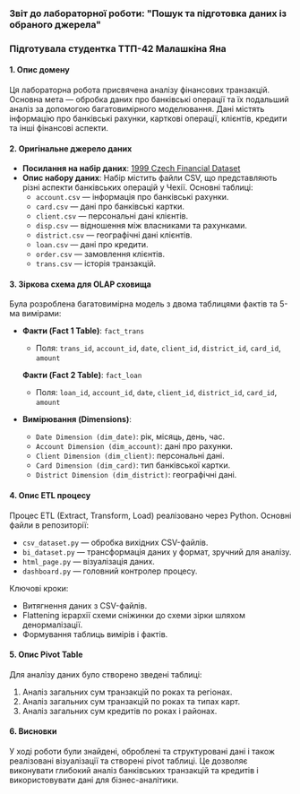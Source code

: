 ### Звіт до лабораторної роботи: "Пошук та підготовка даних із обраного джерела"

### Підготувала студентка ТТП-42 Малашкіна Яна

#### 1. **Опис домену**

Ця лабораторна робота присвячена аналізу фінансових транзакцій. Основна мета — обробка даних про банківські операції та їх подальший аналіз за допомогою багатовимірного моделювання. Дані містять інформацію про банківські рахунки, карткові операції, клієнтів, кредити та інші фінансові аспекти.

#### 2. **Оригінальне джерело даних**

- **Посилання на набір даних**: [1999 Czech Financial Dataset](https://www.kaggle.com/datasets/mariammariamr/1999-czech-financial-dataset)
- **Опис набору даних**: Набір містить файли CSV, що представляють різні аспекти банківських операцій у Чехії. Основні таблиці:
  - `account.csv` — інформація про банківські рахунки.
  - `card.csv` — дані про банківські картки.
  - `client.csv` — персональні дані клієнтів.
  - `disp.csv` — відношення між власниками та рахунками.
  - `district.csv` — географічні дані клієнтів.
  - `loan.csv` — дані про кредити.
  - `order.csv` — замовлення клієнтів.
  - `trans.csv` — історія транзакцій.

#### 3. **Зіркова схема для OLAP сховища**

Була розроблена багатовимірна модель з двома таблицями фактів та 5-ма вимірами:

- **Факти (Fact 1 Table)**: `fact_trans`

  - Поля: `trans_id`, `account_id`, `date`, `client_id`, `district_id`, `card_id`, `amount`
 
  **Факти (Fact 2 Table)**: `fact_loan`

  - Поля: `loan_id`, `account_id`, `date`, `client_id`, `district_id`, `card_id`, `amount`

- **Вимірювання (Dimensions)**:
  - `Date Dimension (dim_date)`: рік, місяць, день, час.
  - `Account Dimension (dim_account)`: дані про рахунки.
  - `Client Dimension (dim_client)`: персональні дані.
  - `Card Dimension (dim_card)`: тип банківської картки.
  - `District Dimension (dim_district)`: географічні дані.

#### 4. **Опис ETL процесу**

Процес ETL (Extract, Transform, Load) реалізовано через Python. Основні файли в репозиторії:

- `csv_dataset.py` — обробка вихідних CSV-файлів.
- `bi_dataset.py` — трансформація даних у формат, зручний для аналізу.
- `html_page.py` — візуалізація даних.
- `dashboard.py` — головний контролер процесу.

Ключові кроки:

- Витягнення даних з CSV-файлів.
- Flattening ієрархії схеми сніжинки до схеми зірки шляхом денормалізації.
- Формування таблиць вимірів і фактів.

#### 5. **Опис Pivot Table**

Для аналізу даних було створено зведені таблиці:

1. Аналіз загальних сум транзакцій по роках та регіонах.
2. Аналіз загальних сум транзакцій по роках та типах карт.
3. Аналіз загальних сум кредитів по роках і районах.

#### 6. **Висновки**

У ході роботи були знайдені, оброблені та структуровані дані і також реалізовані візуалізації та створені pivot таблиці. Це дозволяє виконувати глибокий аналіз банківських транзакцій та кредитів і використовувати дані для бізнес-аналітики.
